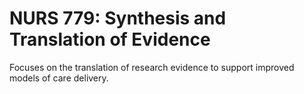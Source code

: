 # NURS 779: Synthesis and Translation of Evidence

Focuses on the translation of research evidence to support improved models of care delivery.